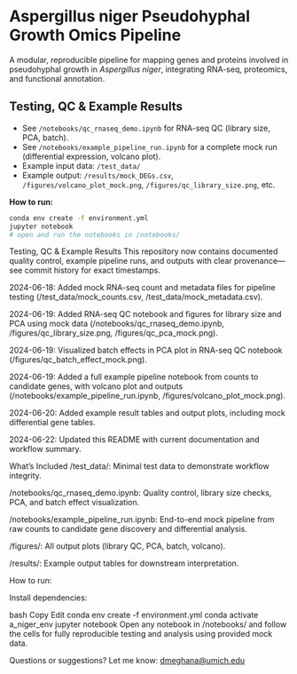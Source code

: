 
# Aspergillus niger Pseudohyphal Growth Omics Pipeline

A modular, reproducible pipeline for mapping genes and proteins involved in pseudohyphal growth in *Aspergillus niger*, integrating RNA-seq, proteomics, and functional annotation.


## Testing, QC & Example Results

- See `/notebooks/qc_rnaseq_demo.ipynb` for RNA-seq QC (library size, PCA, batch).
- See `/notebooks/example_pipeline_run.ipynb` for a complete mock run (differential expression, volcano plot).
- Example input data: `/test_data/`
- Example output: `/results/mock_DEGs.csv`, `/figures/volcano_plot_mock.png`, `/figures/qc_library_size.png`, etc.

**How to run:**  
```bash
conda env create -f environment.yml
jupyter notebook
# open and run the notebooks in /notebooks/
```

Testing, QC & Example Results
This repository now contains documented quality control, example pipeline runs, and outputs with clear provenance—see commit history for exact timestamps.

2024-06-18: Added mock RNA-seq count and metadata files for pipeline testing (/test_data/mock_counts.csv, /test_data/mock_metadata.csv).

2024-06-19: Added RNA-seq QC notebook and figures for library size and PCA using mock data (/notebooks/qc_rnaseq_demo.ipynb, /figures/qc_library_size.png, /figures/qc_pca_mock.png).

2024-06-19: Visualized batch effects in PCA plot in RNA-seq QC notebook (/figures/qc_batch_effect_mock.png).

2024-06-19: Added a full example pipeline notebook from counts to candidate genes, with volcano plot and outputs (/notebooks/example_pipeline_run.ipynb, /figures/volcano_plot_mock.png).

2024-06-20: Added example result tables and output plots, including mock differential gene tables.

2024-06-22: Updated this README with current documentation and workflow summary.

What’s Included
/test_data/: Minimal test data to demonstrate workflow integrity.

/notebooks/qc_rnaseq_demo.ipynb: Quality control, library size checks, PCA, and batch effect visualization.

/notebooks/example_pipeline_run.ipynb: End-to-end mock pipeline from raw counts to candidate gene discovery and differential analysis.

/figures/: All output plots (library QC, PCA, batch, volcano).

/results/: Example output tables for downstream interpretation.

How to run:

Install dependencies:

bash
Copy
Edit
conda env create -f environment.yml
conda activate a_niger_env
jupyter notebook
Open any notebook in /notebooks/ and follow the cells for fully reproducible testing and analysis using provided mock data.

Questions or suggestions? Let me know:
dmeghana@umich.edu

